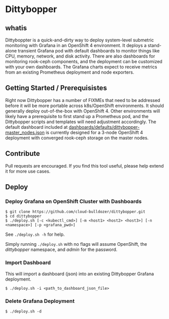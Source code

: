 # Dittybopper

## whatis

Dittyboppter is a quick-and-dirty way to deploy system-level submetric monitoring with Grafana
in an OpenShift 4 environment. It deploys a stand-alone transient Grafana pod with default
dashboards to monitor things like CPU, memory, network, and disk activity. There are also
dashboards for monitoring rook-ceph components, and the deployment can be customized with your
own dashboards. The Grafana charts expect to receive metrics from an existing Prometheus
deployment and node exporters.

## Getting Started / Prerequisistes

Right now Dittybopper has a number of FIXMEs that need to be addressed before it will be more portable across
k8s/OpenShift environments. It should generally deploy out-of-the-box with OpenShift 4. Other environments
will likely have a prerequisite to first stand up a Prometheus pod, and the Dittybopper scripts and 
templates will need adjustment accordingly. The default dashboard included at 
[dashboards/defaults/dittybopper-master_nodes.json](dashboards/defaults/dittybopper-master_nodes.json)
is currently designed for a 3-node OpenShift 4 deployment with converged rook-ceph storage on the master
nodes.

## Contribute

Pull requests are encouraged. If you find this tool useful, please help extend it for more use cases.

## Deploy

### Deploy Grafana on OpenShift Cluster with Dashboards

```
$ git clone https://github.com/cloud-bulldozer/dittybopper.git
$ cd dittybopper
$ ./deploy.sh [-c <kubectl_cmd>] [-m <host1> <host2> <host3>] [-n <namespace>] [-p <grafana_pwd>]
```

See `./deploy.sh -h` for help.

Simply running `./deploy.sh` with no flags will assume OpenShift, the _dittybopper_ namespace, and _admin_ for the password.

### Import Dashboard

This will import a dashboard (json) into an existing Dittybopper Grafana deployment.

```
$ ./deploy.sh -i <path_to_dashboard_json_file>
```

### Delete Grafana Deployment

```
$ ./deploy.sh -d
```
